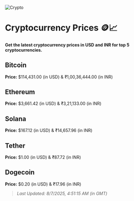 
![Crypto](https://www.techguide.com.au/wp-content/uploads/2020/11/crypto3.jpeg)

# Cryptocurrency Prices 🪙📈

#### Get the latest cryptocurrency prices in USD and INR for top 5 cryptocurrencies.

## Bitcoin

**Price:** $114,431.00 (in USD) & ₹1,00,36,444.00 (in INR)

## Ethereum

**Price:** $3,661.42 (in USD) & ₹3,21,133.00 (in INR)

## Solana

**Price:** $167.12 (in USD) & ₹14,657.96 (in INR)

## Tether

**Price:** $1.00 (in USD) & ₹87.72 (in INR)

## Dogecoin

**Price:** $0.20 (in USD) & ₹17.96 (in INR)

> _Last Updated: 8/7/2025, 4:51:15 AM (in GMT)_
